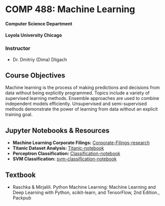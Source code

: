 COMP 488: Machine Learning
==============================
#### Computer Science Department
#### Loyola University Chicago
### Instructor
* Dr. Dmitriy (Dima) Dligach

## Course Objectives

Machine learning is the process of making predictions and decisions from data without being explicitly programmed. Topics include a variety of supervised learning methods. Ensemble approaches are used to combine independent models efficiently. Unsupervised and semi-supervised methods demonstrate the power of learning from data without an explicit training goal.

## Jupyter Notebooks & Resources
* **Machine Learning Corporate Filings:** [Corporate-Filings-research](https://github.com/jlroo/machine-learning/blob/master/projects/01-secfilings/ml-corporate-filings.pdf)
* **Titanic Dataset Analysis:** [Titanic-notebook](https://github.com/jlroo/machine-learning/blob/master/projects/02-titanic/02-titanic-notebook.ipynb)
* **Perceptron Classification:** [Classification-notebook](https://github.com/jlroo/machine-learning/blob/master/projects/03-classification/03-perceptron-notebook.ipynb)
* **SVM Classification:** [svm-classification-notebook](https://github.com/jlroo/machine-learning/blob/master/projects/04-svm-classifier/02-svm-notebook.ipynb)

## Textbook 
* Raschka & Mirjalili. Python Machine Learning: Machine Learning and Deep Learning with Python, scikit-learn, and TensorFlow, 2nd Edition., Packpub
